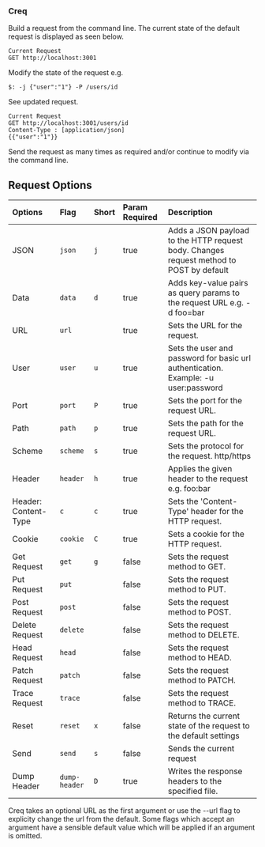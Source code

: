 ### Creq
Build a request from the command line. The current state of the default request is displayed as seen below. 
```
Current Request
GET http://localhost:3001
```
Modify the state of the request e.g. 
```
$: -j {"user":"1"} -P /users/id 
```

See updated request.
```
Current Request
GET http://localhost:3001/users/id
Content-Type : [application/json]
{{"user":"1"}}
```
Send the request as many times as required and/or continue to modify via the command line.

## Request Options
| Options                         | Flag | Short | Param Required| Description                                               |
|:--------|:------|:-------|:---------------|:-----------------------------------------------------------|
| JSON                            | `json` | `j` | true          | Adds a JSON payload to the HTTP request body. Changes request method to POST by default          |
| Data                            | `data` | `d` | true          | Adds key-value pairs as query params to the request URL e.g. -d foo=bar|
| URL                             | `url`  |      | true         | Sets the URL for the request.                         |
| User                            | `user` | `u` | true          | Sets the user and password for basic url authentication. Example: -u user:password                        |
| Port                            | `port` | `P` | true          | Sets the port for the request URL.                        |
| Path                            | `path` | `p` | true          | Sets the path for the request URL.                    |
| Scheme                          | `scheme` | `s` | true        | Sets the protocol for the request. http/https    |
| Header                          | `header` | `h` | true        | Applies the given header to the request e.g. foo:bar       |
| Header: Content-Type            | `c` | `c` | true             | Sets the 'Content-Type' header for the HTTP request.       |
| Cookie                          | `cookie` | `C` | true        | Sets a cookie for the HTTP request.                        |
| Get Request                     | `get` | `g` | false          | Sets the request method to GET.                               |
| Put Request                     | `put` |      | false         | Sets the request method to PUT.                               |
| Post Request                    | `post` |      | false        | Sets the request method to POST.                              |
| Delete Request                  | `delete` |      | false      | Sets the request method to DELETE.                            |
| Head Request                    | `head` |      | false        | Sets the request method to HEAD.                              |
| Patch Request                   | `patch` |     | false        | Sets the request method to PATCH.                             |
| Trace Request                   | `trace` |     | false        | Sets the request method to TRACE.                             |
| Reset                           | `reset` |  `x`   | false     | Returns the current state of the request to the default settings |
| Send                            | `send` |  `s`   | false     | Sends the current request |
| Dump Header                            | `dump-header` |  `D`   | true     | Writes the response headers to the specified file.  |


Creq takes an optional URL as the first argument or use the --url flag to explicity change the url from the default. Some flags which accept an argument have a sensible default value which will be applied if an argument is omitted.

